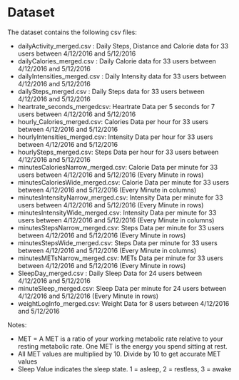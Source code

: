 # Dataset

The dataset contains the following csv files:
* dailyActivity_merged.csv : Daily Steps, Distance and Calorie data for 33 users between 4/12/2016 and 5/12/2016
* dailyCalories_merged.csv : Daily Calorie data for 33 users between 4/12/2016 and 5/12/2016
* dailyIntensities_merged.csv : Daily Intensity data for 33 users between 4/12/2016 and 5/12/2016
* dailySteps_merged.csv : Daily Steps data for 33 users between 4/12/2016 and 5/12/2016
* heartrate_seconds_mergedcsv: Heartrate Data per 5 seconds for 7 users between 4/12/2016 and 5/12/2016
* hourly_Calories_merged.csv: Calories Data per hour for 33 users between 4/12/2016 and 5/12/2016
* hourlyIntensities_merged.csv: Intensity Data per hour for 33 users between 4/12/2016 and 5/12/2016
* hourlySteps_merged.csv: Steps Data per hour for 33 users between 4/12/2016 and 5/12/2016
* minutesCaloriesNarrow_merged.csv: Calorie Data per minute for 33 users between 4/12/2016 and 5/12/2016 (Every Minute in rows)
* minutesCaloriesWide_merged.csv: Calorie Data per minute for 33 users between 4/12/2016 and 5/12/2016 (Every Minute in columns)
* minutesIntensityNarrow_merged.csv: Intensity Data per minute for 33 users between 4/12/2016 and 5/12/2016 (Every Minute in rows)
* minutesIntensityWide_merged.csv: Intensity Data per minute for 33 users between 4/12/2016 and 5/12/2016 (Every Minute in columns)
* minutesStepsNarrow_merged.csv: Steps Data per minute for 33 users between 4/12/2016 and 5/12/2016 (Every Minute in rows)
* minutesStepsWide_merged.csv: Steps Data per minute for 33 users between 4/12/2016 and 5/12/2016 (Every Minute in columns)
* minutesMETsNarrow_merged.csv: METs Data per minute for 33 users between 4/12/2016 and 5/12/2016 (Every Minute in rows)
* SleepDay_merged.csv : Daily Sleep Data for 24 users between 4/12/2016 and 5/12/2016
* minuteSleep_merged.csv: Sleep Data per minute for 24 users between 4/12/2016 and 5/12/2016 (Every Minute in rows)
* weightLogInfo_merged.csv: Weight Data for 8 users between 4/12/2016 and 5/12/2016

Notes:
* MET = A MET is a ratio of your working metabolic rate relative to your resting metabolic rate. One MET is the energy you spend sitting at rest.
* All MET values are multiplied by 10. Divide by 10 to get accurate MET values
* Sleep Value indicates the sleep state. 1 = asleep, 2 = restless, 3 = awake